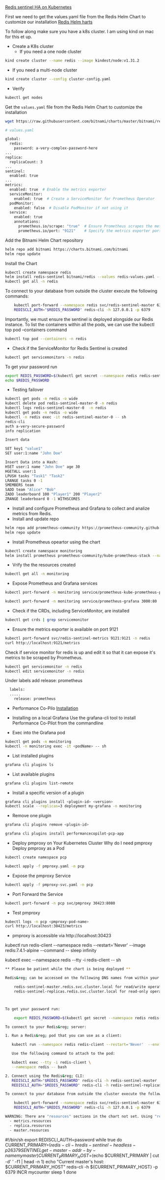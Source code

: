 [Redis sentinel HA on Kubernetes](https://stackoverflow.com/questions/67886898/redis-sentinel-ha-on-kubernetes)

First we need to get the values.yaml file from the Redis Helm Chart to customize our installation
[Redis Helm harts](https://github.com/bitnami/charts/tree/main/bitnami/redis)

To follow along make sure you have a k8s cluster.
I am using kind on mac for this et up.

- Create a K8s cluster
  - If you need a one node cluster
```bash
kind create cluster --name redis --image kindest/node:v1.31.2 
```
  - If you need a multi-node cluster
```bash
kind create cluster --config cluster-config.yaml
```  
- Verify
```bash
kubectl get nodes
```

Get the `values.yaml` file from the Redis Helm Chart to customize the installation
```bash
wget https://raw.githubusercontent.com/bitnami/charts/master/bitnami/redis/values.yaml
```

```bash
# values.yaml

global:
  redis:
    password: a-very-complex-password-here
...
replica:
  replicaCount: 3
...
sentinel:
  enabled: true
...
metrics:
  enabled: true  # Enable the metrics exporter
  serviceMonitor:
    enabled: true  # Create a ServiceMonitor for Prometheus Operator
  podMonitor:
    enabled: false  # Disable PodMonitor if not using it
  service:
    enabled: true
    annotations:
      prometheus.io/scrape: "true"  # Ensure Prometheus scrapes the metrics endpoint
      prometheus.io/port: "9121"    # Specify the metrics exporter port

```

Add the Bitnami Helm Chart repository
```bash
helm repo add bitnami https://charts.bitnami.com/bitnami
helm repo update
```

Install the Chart
```bash
kubectl create namespace redis
helm install redis-sentinel bitnami/redis --values redis-values.yaml --namespace redis
kubectl get all -n redis
```
To connect to your database from outside the cluster execute the following commands:
```bash
    kubectl port-forward --namespace redis svc/redis-sentinel-master 6379:6379 &
    REDISCLI_AUTH="$REDIS_PASSWORD" redis-cli -h 127.0.0.1 -p 6379
```

Importantly, we must ensure the sentinel is deployed alongside our Redis instance. To list the containers within all the pods, we can use the kubectl top pod –containers command
```bash
kubectl top pod --containers -n redis
```

- Check if the ServiceMonitor for Redis Sentinel is created
```bash
kubectl get servicemonitors -n redis
```

To get your password run
```bash
export REDIS_PASSWORD=$(kubectl get secret --namespace redis redis-sentinel -o jsonpath="{.data.redis-password}" | base64 -d)
echo $REDIS_PASSWORD
```


- Testing failover
```bash
kubectl get pods -n redis -o wide
kubectl delete pod redis-sentinel-master-0 -n redis 
kubectl logs redis-sentinel-master-0  -n redis
kubectl get pods -n redis -o wide
kubectl -n redis exec -it redis-sentinel-master-0 -- sh
redis-cli 
auth a-very-secure-password
info replication

Insert data

SET key1 "value1"
SET user:1:name "John Doe"

Insert Data into a Hash:
HSET user:1 name "John Doe" age 30
HGETALL user:1
LPUSH tasks "Task1" "Task2"
LRANGE tasks 0 -1
SMEMBERS team
SADD team "Alice" "Bob"
ZADD leaderboard 100 "Player1" 200 "Player2"
ZRANGE leaderboard 0 -1 WITHSCORES

```


- Install and configure Prometheus and Grafana to collect and analize metrics from Redis.
- Install and update repo
```bash
helm repo add prometheus-community https://prometheus-community.github.io/helm-charts
helm repo update
```
- Install Prometheus opeartor using the chart
```bash
kubectl create namespace monitoring
helm install prometheus prometheus-community/kube-prometheus-stack --namespace monitoring
```

- Vrify the the resources created
```bash
kubectl get all -n monitoring
```

- Expose Prometheus and Grafana services

```bash
kubectl port-forward -n monitoring service/prometheus-kube-prometheus-prometheus 9090:9090

kubectl port-forward -n monitoring service/prometheus-grafana 3000:80
```



- Check if the CRDs, including ServiceMonitor, are installed
```bash
kubectl get crds | grep servicemonitor
```

- Ensure the metrics exporter is available on port 9121
```bash
kubectl port-forward svc/redis-sentinel-metrics 9121:9121 -n redis
curl http://localhost:9121/metrics
```

Check if service monitor for redis is up and edit it so that it can expose it's metrics to be scraped by Prometheus.
```bash
kubectl get servicemonitor -n redis
kubectl edit servicemonitor -n redis
```

Under labels add release: prometheus
```bash
  labels:
  .....
    release: prometheus
```

- Performance Co-Pilo
[Installation](https://grafana.com/grafana/plugins/performancecopilot-pcp-app/?tab=installation)

- Installing on a local Grafana
Use the grafana-cli tool to install Performance Co-Pilot from the commandline

- Exec into the Grafana pod

```bash
kubectl get pods -n monitoring
kubectl -n monitoring exec -it <podName> -- sh
```
- List installed plugins

```bash
grafana cli plugins ls
```
- List available plugins
```bash
grafana cli plugins list-remote
```

- Install a specific version of a plugin
```bash
grafana cli plugins install <plugin-id> <version>
kubectl scale --replicas=3 deployment my-grafana -n monitoring
```

- Remove one plugin
```bash
grafana cli plugins remove <plugin-id>
```

```bash
grafana cli plugins install performancecopilot-pcp-app
```

- Deploy pmproxy on Your Kubernetes Cluster
Why do I need pmproxy
Deploy pmproxy as a Pod
```bash
kubectl create namespace pcp
```

```bash
kubectl apply -f pmproxy.yaml -n pcp
```

- Expose the pmproxy Service
```bash
kubectl apply -f pmproxy-svc.yaml -n pcp
```

- Port Forward the Service
```bash
kubectl port-forward -n pcp svc/pmproxy 30423:8080
```
- Test pmproxy
```bash
kubectl logs -n pcp <pmproxy-pod-name>
curl http://localhost:30423/metrics
```
- pmproxy is accessible via http://localhost:30423



kubectl run redis-client --namespace redis --restart='Never' --image redis:7.4.1-alpine --command -- sleep infinity

kubectl exec --namespace redis --tty -i redis-client -- sh


```bash
** Please be patient while the chart is being deployed **

Redis&reg; can be accessed on the following DNS names from within your cluster:

    redis-sentinel-master.redis.svc.cluster.local for read/write operations (port 6379)
    redis-sentinel-replicas.redis.svc.cluster.local for read-only operations (port 6379)



To get your password run:

    export REDIS_PASSWORD=$(kubectl get secret --namespace redis redis-sentinel -o jsonpath="{.data.redis-password}" | base64 -d)

To connect to your Redis&reg; server:

1. Run a Redis&reg; pod that you can use as a client:

   kubectl run --namespace redis redis-client --restart='Never'  --env REDIS_PASSWORD=$REDIS_PASSWORD  --image docker.io/bitnami/redis:7.4.1-debian-12-r2 --command -- sleep infinity

   Use the following command to attach to the pod:

   kubectl exec --tty -i redis-client \
   --namespace redis -- bash

2. Connect using the Redis&reg; CLI:
   REDISCLI_AUTH="$REDIS_PASSWORD" redis-cli -h redis-sentinel-master
   REDISCLI_AUTH="$REDIS_PASSWORD" redis-cli -h redis-sentinel-replicas

To connect to your database from outside the cluster execute the following commands:

    kubectl port-forward --namespace redis svc/redis-sentinel-master 6379:6379 &
    REDISCLI_AUTH="$REDIS_PASSWORD" redis-cli -h 127.0.0.1 -p 6379

WARNING: There are "resources" sections in the chart not set. Using "resourcesPreset" is not recommended for production. For production installations, please set the following values according to your workload needs:
  - metrics.resources
  - replica.resources
  - master.resources
```





#!/bin/sh
export REDISCLI_AUTH=password
while true
do
    CURRENT_PRIMARY=$(redis-cli -h redis-sentinel-headless -p 26379 SENTINEL get-master-addr-by-name mymaster)
    CURRENT_PRIMARY_HOST=$(echo $CURRENT_PRIMARY | cut -d' ' -f1 | head -n 1)
    echo "Current master's host: $CURRENT_PRIMARY_HOST"
    redis-cli -h ${CURRENT_PRIMARY_HOST} -p 6379 INCR mycounter
    sleep 1
done